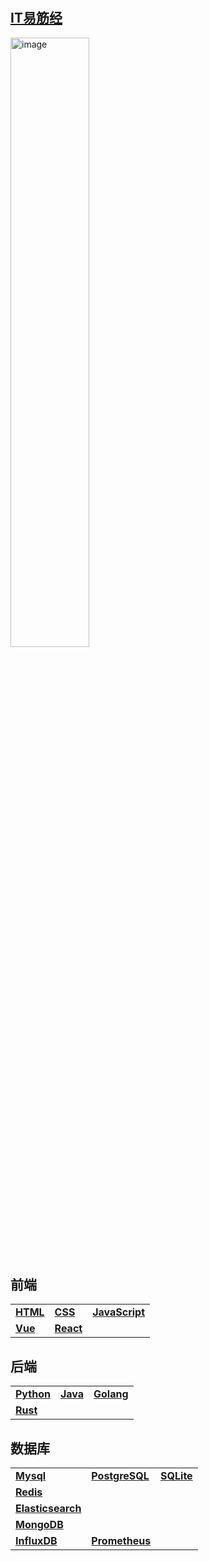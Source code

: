 #          

## [IT易筋经](https://www.processon.com/mindmap/64b8a8722d4d526657c88618)

<img src="./pictures/请坐.jpg" alt="image" style="width:50%;" />

## 前端

|                                  |                               |                                                    |
|----------------------------------|-------------------------------|----------------------------------------------------|
| [**HTML**](./front/html/html.md) | [**CSS**](./front/css/css.md) | [**JavaScript**](./front/javascript/javascript.md) |
| [**Vue**](./front/vue/Vue.md)    | [**React**]()                 |                                                    |

## 后端

|                                  |              |                |
|----------------------------------|--------------|----------------|
| [**Python**](./python/python.md) | [**Java**]() | [**Golang**]() |
| [**Rust**](./rust/rust.md)       |              |                |

## 数据库

|                       |                    |                |
|-----------------------|--------------------|----------------| 
| [**Mysql**]()         | [**PostgreSQL**]() | [**SQLite**]() |
| [**Redis**]()         |                    |                |
| [**Elasticsearch**]() |                    |                |
| [**MongoDB**]()       |                    |                |
| [**InfluxDB**]()      | [**Prometheus**]() |                |